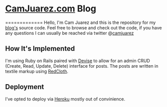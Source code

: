 # [CamJuarez.com](http://camjuarez.com) Blog
=============
Hello, I'm Cam Juarez and this is the repository for my [blog's](http://camjuarez.com) source code. Feel free to browse and check
out the code, if you have any questions I can usually be reached via twitter @[camjuarez](http://twitter.com/camjuarez)

## How It's Implemented
I'm using Ruby on Rails paired with [Devise](https://github.com/plataformatec/devise) to allow for an admin CRUD (Create, Read,
Update, Delete) interface for posts. The posts are written in textile markup using [RedCloth](http://redcloth.org/).

## Deployment
I've opted to deploy via [Heroku](http://www.heroku.com/) mostly out of convinience. 
